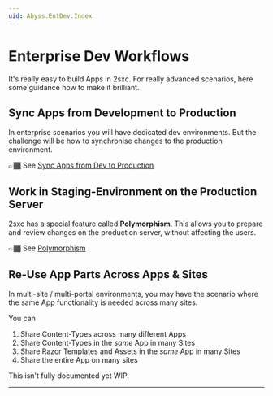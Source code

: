 ```yaml
---
uid: Abyss.EntDev.Index
---
```


# Enterprise Dev Workflows

It's really easy to build Apps in 2sxc.
For really advanced scenarios, here some guidance how to make it brilliant.

## Sync Apps from Development to Production

In enterprise scenarios you will have dedicated dev environments.
But the challenge will be how to synchronise changes to the production environment.

👉🏾 See [Sync Apps from Dev to Production](xref:Abyss.EntDev.AppSync)

## Work in Staging-Environment on the Production Server

2sxc has a special feature called **Polymorphism**.
This allows you to prepare and review changes on the production server,
without affecting the users.

👉🏾 See [Polymorphism](xref:Basics.Polymorphism.Index)


## Re-Use App Parts Across Apps & Sites

In multi-site / multi-portal environments,
you may have the scenario where the same App functionality is needed across many sites.

You can

1. Share Content-Types across many different Apps
1. Share Content-Types in the _same_ App in many Sites
1. Share Razor Templates and Assets in the _same_ App in many Sites
1. Share the entire App on many sites

This isn't fully documented yet WIP.

---

<!-- ## History

1. not relevant

Shortlink: <https://r.2sxc.org/lightspeed> -->
